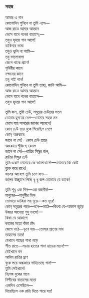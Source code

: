 ### সহজ
আমার এ গান  
কোনোদিন শুনিবে না তুমি এসে—   
আজ রাত্রে আমার আহ্বান  
ভেসে যাবে পথের বাতাসে;—   
তবুও হৃদয়ে গান আসে!  
ডাকিবার ভাষা  
তবুও ভুলি না আমি—   
তবু ভালোবাসা  
জেগে থাকে প্রাণে!  
পৃথিবীর কানে  
নক্ষত্রের কানে  
তবু গাই গান!  
কোনোদিন শুনিবে না তুমি তাহা, জানি আমি—   
আজ রাত্রে আমার আহ্বান  
ভেসে যাবে পথের বাতাসে—   
তবুও হৃদয়ে গান আসে!  

তুমি জল, তুমি ঢেউ, সমুদ্রের ঢেউয়ের মতন  
তোমার হৃদয়ের বেগ—তোমার সহজ মন  
ভেসে যায় সাগরের জলের আবেগে!  
কোন্‌ ঢেউ তার বুকে গিয়েছিল লেগে  
কোন্‌ অন্ধকারে  
জানে না সে!—কোন ঢেউ তারে  
অন্ধকারে খুঁজিছে কেবল  
জানে না সে!—রাত্রির সিন্ধুর জল,  
রাত্রির সিন্ধুর ঢেউ  
তুমি একা! তোমারে কে ভালোবাসে!—তোমারে কি কেউ  
বুকে করে রাখে!  
জলের আবেগে তুমি চলে যাও—   
জলের উচ্ছ্বাসে পিছে ধু ধু জল তোমারে যে ডাকে!  

তুমি শুধু এক দিন—এক রজনীর!—   
মানুষের—মানুষীর ভিড়  
তোমারে ডাকিয়া লয় দূরে—কত দূরে!  
কোন্‌ সমুদ্রের পারে—বনে—মাঠে—কিংবা যে-আকাশ জুড়ে  
উল্কার আলেয়া শুধু ভাসে!—   
কিম্বা যে আকাশে  
কাস্তের মতো বাঁকা চাঁদ  
জেগে ওঠে—ডুবে যায়—তোমার প্রাণের সাধ  
তাহাদের তরে!  
যেখানে গাছের শাখা নড়ে  
শীত রাতে—মড়ার হাতের শাদা হাড়ের মতন!—   
যেইখানে বন  
আদিম রাত্রির ঘ্রাণ  
বুকে লয়ে অন্ধকারে গাহিতেছে গান!—   
তুমি সেইখানে!  
নিঃসঙ্গ বুকের গানে  
নিশীথের বাতাসের মতো  
একদিন এসেছিলে—   
দিয়েছিলে এক রাত্রি দিতে পারে যত!  